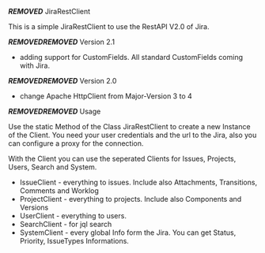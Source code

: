 ***REMOVED*** JiraRestClient

This is a simple JiraRestClient to use the RestAPI V2.0 of Jira.

***REMOVED******REMOVED*** Version 2.1

* adding support for CustomFields. All standard CustomFields coming with Jira.

***REMOVED******REMOVED*** Version 2.0

* change Apache HttpClient from Major-Version 3 to 4

***REMOVED******REMOVED*** Usage

Use the static Method of the Class JiraRestClient to create a new Instance of the Client.
You need your user credentials and the url to the Jira, also you can configure a proxy for the connection.

With the Client you can use the seperated Clients for Issues, Projects, Users, Search and System.

* IssueClient - everything to issues. Include also Attachments, Transitions, Comments and Worklog
* ProjectClient - everything to projects. Include also Components and Versions
* UserClient - everything to users.
* SearchClient - for jql search
* SystemClient - every global Info form the Jira. You can get Status, Priority, IssueTypes Informations.



